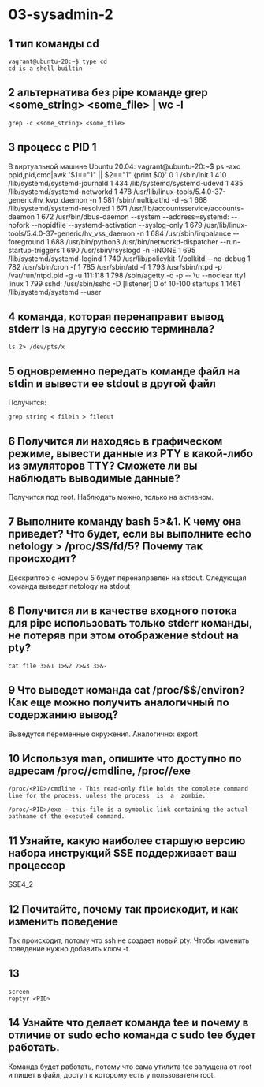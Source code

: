 # 03-sysadmin-2

## 1  тип команды cd

	vagrant@ubuntu-20:~$ type cd
	cd is a shell builtin

## 2 альтернатива без pipe команде grep <some_string> <some_file> | wc -l
	grep -с <some_string> <some_file>
	
## 3 процесс с PID 1

В виртуальной машине Ubuntu 20.04:
	vagrant@ubuntu-20:~$ ps -axo ppid,pid,cmd|awk '$1=="1" || $2=="1" {print $0}'
	      0       1 /sbin/init
	      1     410 /lib/systemd/systemd-journald
	      1     434 /lib/systemd/systemd-udevd
	      1     435 /lib/systemd/systemd-networkd
	      1     478 /usr/lib/linux-tools/5.4.0-37-generic/hv_kvp_daemon -n
	      1     581 /sbin/multipathd -d -s
	      1     668 /lib/systemd/systemd-resolved
	      1     671 /usr/lib/accountsservice/accounts-daemon
	      1     672 /usr/bin/dbus-daemon --system --address=systemd: --nofork --nopidfile --systemd-activation --syslog-only
	      1     679 /usr/lib/linux-tools/5.4.0-37-generic/hv_vss_daemon -n
	      1     684 /usr/sbin/irqbalance --foreground
	      1     688 /usr/bin/python3 /usr/bin/networkd-dispatcher --run-startup-triggers
	      1     690 /usr/sbin/rsyslogd -n -iNONE
	      1     695 /lib/systemd/systemd-logind
	      1     740 /usr/lib/policykit-1/polkitd --no-debug
	      1     782 /usr/sbin/cron -f
	      1     785 /usr/sbin/atd -f
	      1     793 /usr/sbin/ntpd -p /var/run/ntpd.pid -g -u 111:118
	      1     798 /sbin/agetty -o -p -- \u --noclear tty1 linux
	      1     799 sshd: /usr/sbin/sshd -D [listener] 0 of 10-100 startups
	      1    1461 /lib/systemd/systemd --user

## 4 команда, которая перенаправит вывод stderr ls на другую сессию терминала?
	ls 2> /dev/pts/x
	
## 5 одновременно передать команде файл на stdin и вывести ее stdout в другой файл
Получится:
	
	grep string < filein > fileout
	
## 6 Получится ли находясь в графическом режиме, вывести данные из PTY в какой-либо из эмуляторов TTY? Сможете ли вы наблюдать выводимые данные?

Получится под root. Наблюдать можно, только на активном.

## 7 Выполните команду bash 5>&1. К чему она приведет? Что будет, если вы выполните echo netology > /proc/$$/fd/5? Почему так происходит?

Дескриптор с номером 5 будет перенаправлен на stdout. Следующая команда выведет netology на stdout

## 8 Получится ли в качестве входного потока для pipe использовать только stderr команды, не потеряв при этом отображение stdout на pty?

 	cat file 3>&1 1>&2 2>&3 3>&-
	
## 9 Что выведет команда cat /proc/$$/environ? Как еще можно получить аналогичный по содержанию вывод?

Выведутся переменные окружения. Аналогично: export

## 10 Используя man, опишите что доступно по адресам /proc/<PID>/cmdline, /proc/<PID>/exe

	/proc/<PID>/cmdline - This read-only file holds the complete command line for the process, unless the process  is  a  zombie.
	
	/proc/<PID>/exe - this file is a symbolic link containing the actual pathname of the executed command.


## 11 Узнайте, какую наиболее старшую версию набора инструкций SSE поддерживает ваш процессор


SSE4_2

## 12 Почитайте, почему так происходит, и как изменить поведение
	
Так происходит, потому что ssh не создает новый pty. Чтобы изменить поведение нужно добавить ключ -t
	
## 13 
	
	screen
	reptyr <PID>
	
## 14 Узнайте что делает команда tee и почему в отличие от sudo echo команда с sudo tee будет работать.

Команда будет работать, потому что сама утилита tee запущена от root и пишет в файл, доступ к которому есть у пользователя root.
	
	
